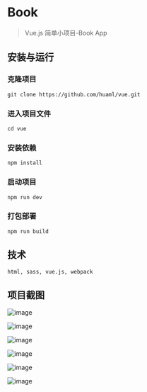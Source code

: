 # Book

> Vue.js 简单小项目-Book App

## 安装与运行
### 克隆项目
```
git clone https://github.com/huaml/vue.git
```
### 进入项目文件
```
cd vue
```
### 安装依赖
```
npm install
```
### 启动项目
```
npm run dev
```
### 打包部署
```
npm run build
```

## 技术
```
html, sass, vue.js, webpack
```
## 项目截图
![image](https://github.com/huaml/vue/blob/master/static/1.png)

![image](https://github.com/huaml/vue/blob/master/static/2.png)

![image](https://github.com/huaml/vue/blob/master/static/3.png)

![image](https://github.com/huaml/vue/blob/master/static/4.png)

![image](https://github.com/huaml/vue/blob/master/static/5.png)

![image](https://github.com/huaml/vue/blob/master/static/6.png)
